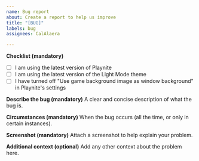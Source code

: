 ```yaml
---
name: Bug report
about: Create a report to help us improve
title: "[BUG]"
labels: bug
assignees: CalAlaera

---
```


**Checklist (mandatory)**
- [ ] I am using the latest version of Playnite
- [ ] I am using the latest version of the Light Mode theme
- [ ] I have turned off "Use game background image as window background" in Playnite's settings

**Describe the bug (mandatory)**
A clear and concise description of what the bug is.

**Circumstances (mandatory)**
When the bug occurs (all the time, or only in certain instances).

**Screenshot (mandatory)**
Attach a screenshot to help explain your problem.

**Additional context (optional)**
Add any other context about the problem here.

